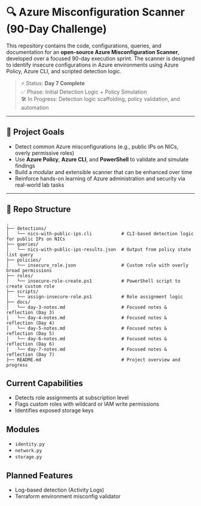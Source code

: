 # 🔍 Azure Misconfiguration Scanner (90-Day Challenge)

This repository contains the code, configurations, queries, and documentation for an **open-source Azure Misconfiguration Scanner**, developed over a focused 90-day execution sprint. The scanner is designed to identify insecure configurations in Azure environments using Azure Policy, Azure CLI, and scripted detection logic.

> ⚡ Status: **Day 7 Complete**  
> ✅ Phase: Initial Detection Logic + Policy Simulation  
> 🛠️ In Progress: Detection logic scaffolding, policy validation, and automation

---

## 📌 Project Goals

- Detect common Azure misconfigurations (e.g., public IPs on NICs, overly permissive roles)
- Use **Azure Policy**, **Azure CLI**, and **PowerShell** to validate and simulate findings
- Build a modular and extensible scanner that can be enhanced over time
- Reinforce hands-on learning of Azure administration and security via real-world lab tasks

---

## 📁 Repo Structure

```plaintext
.
├── detections/
│   └── nics-with-public-ips.cli           # CLI-based detection logic for public IPs on NICs
├── queries/
│   └── nics-with-public-ips-results.json  # Output from policy state list query
├── policies/
│   └── insecure_role.json                 # Custom role with overly broad permissions
├── roles/
│   └── insecure-role-create.ps1           # PowerShell script to create custom role
├── scripts/
│   └── assign-insecure-role.ps1           # Role assignment logic
├── docs/
│   └── day-3-notes.md                     # Focused notes & reflection (Day 3)
│   └── day-4-notes.md                     # Focused notes & reflection (Day 4)
│   └── day-5-notes.md                     # Focused notes & reflection (Day 5)
│   └── day-6-notes.md                     # Focused notes & reflection (Day 6)
│   └── day-7-notes.md                     # Focused notes & reflection (Day 7)
├── README.md                              # Project overview and progress

```

## Current Capabilities
- Detects role assignments at subscription level
- Flags custom roles with wildcard or IAM write permissions
- Identifies exposed storage keys

## Modules
- `identity.py`
- `network.py`
- `storage.py`

## Planned Features
- Log-based detection (Activity Logs)
- Terraform environment misconfig validator
  
```